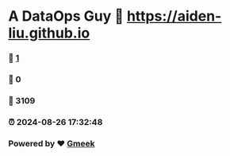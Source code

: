 # A DataOps Guy :link: https://aiden-liu.github.io 
### :page_facing_up: [1](https://aiden-liu.github.io/tag.html) 
### :speech_balloon: 0 
### :hibiscus: 3109 
### :alarm_clock: 2024-08-26 17:32:48 
### Powered by :heart: [Gmeek](https://github.com/Meekdai/Gmeek)

